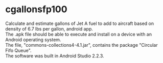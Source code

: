 # cgallonsfp100
Calculate and estimate gallons of Jet A fuel to add to aircraft based on density of 6.7 lbs per gallon, android app.  
The .apk file should be able to execute and install on a device with an Android operating system.  
The file, "commons-collections4-4.1.jar", contains the package "Circular Fifo Queue".  
The software was built in Android Studio 2.2.3.
